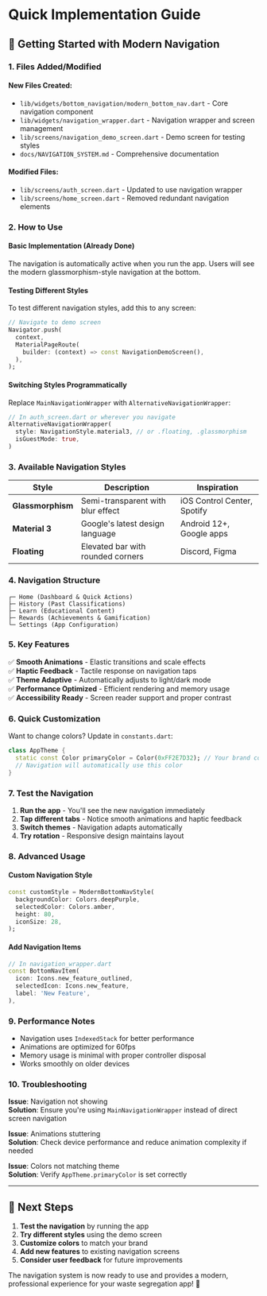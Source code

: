 # Quick Implementation Guide

## 🚀 Getting Started with Modern Navigation

### 1. Files Added/Modified

#### New Files Created:
- `lib/widgets/bottom_navigation/modern_bottom_nav.dart` - Core navigation component
- `lib/widgets/navigation_wrapper.dart` - Navigation wrapper and screen management
- `lib/screens/navigation_demo_screen.dart` - Demo screen for testing styles
- `docs/NAVIGATION_SYSTEM.md` - Comprehensive documentation

#### Modified Files:
- `lib/screens/auth_screen.dart` - Updated to use navigation wrapper
- `lib/screens/home_screen.dart` - Removed redundant navigation elements

### 2. How to Use

#### Basic Implementation (Already Done)
The navigation is automatically active when you run the app. Users will see the modern glassmorphism-style navigation at the bottom.

#### Testing Different Styles
To test different navigation styles, add this to any screen:

```dart
// Navigate to demo screen
Navigator.push(
  context,
  MaterialPageRoute(
    builder: (context) => const NavigationDemoScreen(),
  ),
);
```

#### Switching Styles Programmatically
Replace `MainNavigationWrapper` with `AlternativeNavigationWrapper`:

```dart
// In auth_screen.dart or wherever you navigate
AlternativeNavigationWrapper(
  style: NavigationStyle.material3, // or .floating, .glassmorphism
  isGuestMode: true,
)
```

### 3. Available Navigation Styles

| Style | Description | Inspiration |
|-------|-------------|-------------|
| **Glassmorphism** | Semi-transparent with blur effect | iOS Control Center, Spotify |
| **Material 3** | Google's latest design language | Android 12+, Google apps |
| **Floating** | Elevated bar with rounded corners | Discord, Figma |

### 4. Navigation Structure

```
┌─ Home (Dashboard & Quick Actions)
├─ History (Past Classifications)  
├─ Learn (Educational Content)
├─ Rewards (Achievements & Gamification)
└─ Settings (App Configuration)
```

### 5. Key Features

✅ **Smooth Animations** - Elastic transitions and scale effects  
✅ **Haptic Feedback** - Tactile response on navigation taps  
✅ **Theme Adaptive** - Automatically adjusts to light/dark mode  
✅ **Performance Optimized** - Efficient rendering and memory usage  
✅ **Accessibility Ready** - Screen reader support and proper contrast  

### 6. Quick Customization

Want to change colors? Update in `constants.dart`:

```dart
class AppTheme {
  static const Color primaryColor = Color(0xFF2E7D32); // Your brand color
  // Navigation will automatically use this color
}
```

### 7. Test the Navigation

1. **Run the app** - You'll see the new navigation immediately
2. **Tap different tabs** - Notice smooth animations and haptic feedback
3. **Switch themes** - Navigation adapts automatically
4. **Try rotation** - Responsive design maintains layout

### 8. Advanced Usage

#### Custom Navigation Style
```dart
const customStyle = ModernBottomNavStyle(
  backgroundColor: Colors.deepPurple,
  selectedColor: Colors.amber,
  height: 80,
  iconSize: 28,
);
```

#### Add Navigation Items
```dart
// In navigation_wrapper.dart
const BottomNavItem(
  icon: Icons.new_feature_outlined,
  selectedIcon: Icons.new_feature,
  label: 'New Feature',
),
```

### 9. Performance Notes

- Navigation uses `IndexedStack` for better performance
- Animations are optimized for 60fps
- Memory usage is minimal with proper controller disposal
- Works smoothly on older devices

### 10. Troubleshooting

**Issue**: Navigation not showing  
**Solution**: Ensure you're using `MainNavigationWrapper` instead of direct screen navigation

**Issue**: Animations stuttering  
**Solution**: Check device performance and reduce animation complexity if needed

**Issue**: Colors not matching theme  
**Solution**: Verify `AppTheme.primaryColor` is set correctly

---

## 🎯 Next Steps

1. **Test the navigation** by running the app
2. **Try different styles** using the demo screen
3. **Customize colors** to match your brand
4. **Add new features** to existing navigation screens
5. **Consider user feedback** for future improvements

The navigation system is now ready to use and provides a modern, professional experience for your waste segregation app! 🎉
